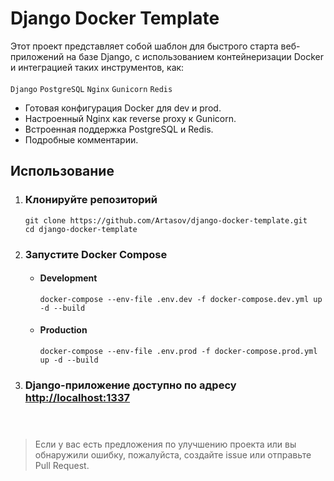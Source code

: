 # Django Docker Template

Этот проект представляет собой шаблон для быстрого старта 
веб-приложений на базе Django, с использованием контейнеризации 
Docker и интеграцией таких инструментов, как: <br><br>
`Django` `PostgreSQL` `Nginx` `Gunicorn` `Redis`

- Готовая конфигурация Docker для dev и prod.
- Настроенный Nginx как reverse proxy к Gunicorn.
- Встроенная поддержка PostgreSQL и Redis.
- Подробные комментарии. 

## Использование

1. ### Клонируйте репозиторий
   ```git
   git clone https://github.com/Artasov/django-docker-template.git
   cd django-docker-template
   ```
2. ### Запустите Docker Compose
   * #### Development
     ```docker
     docker-compose --env-file .env.dev -f docker-compose.dev.yml up -d --build
     ```
   * #### Production
     ```docker
     docker-compose --env-file .env.prod -f docker-compose.prod.yml up -d --build
     ```
3. ### Django-приложение доступно по адресу [http://localhost:1337](http://localhost:1337)<br><br><br>


>Если у вас есть предложения по улучшению проекта или вы обнаружили ошибку, 
пожалуйста, создайте issue или отправьте Pull Request.
